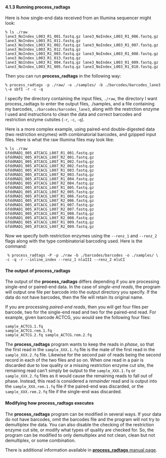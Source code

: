 
#### 4.1.3 Running process_radtags

Here is how single-end data received from an Illumina sequencer might look:



```
% ls ./raw
lane3_NoIndex_L003_R1_001.fastq.gz lane3_NoIndex_L003_R1_006.fastq.gz lane3_NoIndex_L003_R1_011.fastq.gz 
lane3_NoIndex_L003_R1_002.fastq.gz lane3_NoIndex_L003_R1_007.fastq.gz lane3_NoIndex_L003_R1_012.fastq.gz
lane3_NoIndex_L003_R1_003.fastq.gz lane3_NoIndex_L003_R1_008.fastq.gz lane3_NoIndex_L003_R1_013.fastq.gz
lane3_NoIndex_L003_R1_004.fastq.gz lane3_NoIndex_L003_R1_009.fastq.gz
lane3_NoIndex_L003_R1_005.fastq.gz lane3_NoIndex_L003_R1_010.fastq.gz
````

    
Then you can run **process_radtags** 
 in the following way:

```
% process_radtags -p ./raw/ -o ./samples/ -b ./barcodes/barcodes_lane3 \-e sbfI -r -c -q
````

I specify the directory containing the input files,  ``./raw``, the directory I want  process_radtags  to enter the output files,  ./samples, and a file containing my barcodes,  ``./barcodes/barcodes_lane3``, along with the restrction enzyme I used and instructions to clean the data and correct barcodes and restriction enzyme cutsites (``-r``,  ``-c``,  ``-q``).

Here is a more complex example, using paired-end double-digested data (two restriction enzymes) with combinatorial barcodes, and gzipped input files. Here is what the raw Illumina files may look like:

````
% ls ./raw 
GfddRAD1_005_ATCACG_L007_R1_001.fastq.gz   GfddRAD1_005_ATCACG_L007_R2_001.fastq.gz 
GfddRAD1_005_ATCACG_L007_R1_002.fastq.gz   GfddRAD1_005_ATCACG_L007_R2_002.fastq.gz
GfddRAD1_005_ATCACG_L007_R1_003.fastq.gz   GfddRAD1_005_ATCACG_L007_R2_003.fastq.gz
GfddRAD1_005_ATCACG_L007_R1_004.fastq.gz   GfddRAD1_005_ATCACG_L007_R2_004.fastq.gz
GfddRAD1_005_ATCACG_L007_R1_005.fastq.gz   GfddRAD1_005_ATCACG_L007_R2_005.fastq.gz
GfddRAD1_005_ATCACG_L007_R1_006.fastq.gz   GfddRAD1_005_ATCACG_L007_R2_006.fastq.gz
GfddRAD1_005_ATCACG_L007_R1_007.fastq.gz   GfddRAD1_005_ATCACG_L007_R2_007.fastq.gz
GfddRAD1_005_ATCACG_L007_R1_008.fastq.gz   GfddRAD1_005_ATCACG_L007_R2_008.fastq.gz
GfddRAD1_005_ATCACG_L007_R1_009.fastq.gz   GfddRAD1_005_ATCACG_L007_R2_009.fastq.gz

````

Now we specify both restriction enzymes using the  ``--renz_1``  and  ``--renz_2``  flags along with the type combinatorial barcoding used. Here is the command:

````
 % process_radtags -P -p ./raw -b ./barcodes/barcodes -o ./samples/ \ -c -q -r --inline_index --renz_1 nlaIII --renz_2 mluCI
````

#### The output of process_radtags

The output of the  **process_radtags** differs depending if you are processing single-end or paired-end data. In the case of  _single-end reads_, the program will output one file per barcode into the output directory you specify. If the data do not have barcodes, then the file will retain its original name.

If you are processing  _paired-end reads_, then you will get four files per barcode, two for the single-end read and two for the paired-end read. For example, given barcode ACTCG, you would see the following four files:

````
sample_ACTCG.1.fq
sample_ACTCG.rem.1.fq 
sample_ACTCG.2.fq sample_ACTCG.rem.2.fq
````

The  **process_radtags**  program wants to keep the reads in  _phase_, so that the first read in the  ```sample_XXX.1.fq```  file is the mate of the first read in the  ```sample_XXX.2.fq```  file. Likewise for the second pair of reads being the second record in each of the two files and so on. When one read in a pair is discarded due to low quality or a missing restriction enzyme cut site, the remaining read can't simply be output to the  ```sample_XXX.1.fq```  or  ```sample_XXX.2.fq```   files as it would cause the remaining reads to fall out of phase. Instead, this read is considered a  _remainder_  read and is output into the  ```sample_XXX.rem.1.fq```  file if the paired-end was discarded, or the  ```sample_XXX.rem.2.fq```  file if the single-end was discarded.

#### Modifying how process_radtags executes

The  **process_radtags**  program can be modified in several ways. If your data do not have barcodes, omit the barcodes file and the program will not try to demultiplex the data. You can also disable the checking of the restriction enzyme cut site, or modify what types of quality are checked for. So, the program can be modified to only demultiplex and not clean, clean but not demultiplex, or some combination.

There is additional information available in [**process_radtags**  manual page](http://catchenlab.life.illinois.edu/stacks/comp/process_radtags.php).
<!--stackedit_data:
eyJoaXN0b3J5IjpbLTE5MzE1MjgxMDRdfQ==
-->